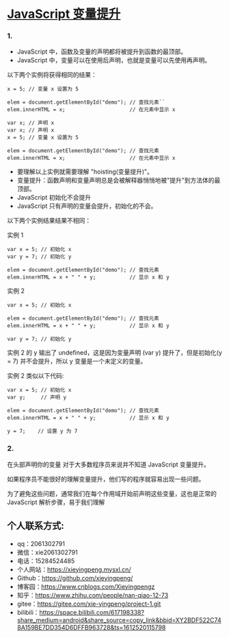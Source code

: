# [JavaScript 变量提升](https://www.cnblogs.com/Xieyingpeng/p/14379014.html)

### 1.

- JavaScript 中，函数及变量的声明都将被提升到函数的最顶部。
- JavaScript 中，变量可以在使用后声明，也就是变量可以先使用再声明。

以下两个实例将获得相同的结果：

```
x = 5; // 变量 x 设置为 5

elem = document.getElementById("demo"); // 查找元素``
elem.innerHTML = x;                     // 在元素中显示 x

var x; // 声明 x
var x; // 声明 x
x = 5; // 变量 x 设置为 5

elem = document.getElementById("demo"); // 查找元素
elem.innerHTML = x;                     // 在元素中显示 x
```

- 要理解以上实例就需要理解 "hoisting(变量提升)"。
- 变量提升：函数声明和变量声明总是会被解释器悄悄地被"提升"到方法体的最顶部。
- JavaScript 初始化不会提升
- JavaScript 只有声明的变量会提升，初始化的不会。

以下两个实例结果结果不相同：

实例 1

```
var x = 5; // 初始化 x
var y = 7; // 初始化 y

elem = document.getElementById("demo"); // 查找元素
elem.innerHTML = x + " " + y;           // 显示 x 和 y
```

实例 2

```
var x = 5; // 初始化 x

elem = document.getElementById("demo"); // 查找元素
elem.innerHTML = x + " " + y;           // 显示 x 和 y

var y = 7; // 初始化 y
```

实例 2 的 y 输出了 undefined，这是因为变量声明 (var y) 提升了，但是初始化(y = 7) 并不会提升，所以 y 变量是一个未定义的变量。

实例 2 类似以下代码:

```
var x = 5; // 初始化 x
var y;     // 声明 y

elem = document.getElementById("demo"); // 查找元素
elem.innerHTML = x + " " + y;           // 显示 x 和 y

y = 7;    // 设置 y 为 7
```

### 2.

在头部声明你的变量
对于大多数程序员来说并不知道 JavaScript 变量提升。

如果程序员不能很好的理解变量提升，他们写的程序就容易出现一些问题。

为了避免这些问题，通常我们在每个作用域开始前声明这些变量，这也是正常的 JavaScript 解析步骤，易于我们理解

## 个人联系方式:

- qq：2061302791
- 微信：xie2061302791
- 电话：15284524485
- 个人网站：https://xieyingpeng.mysxl.cn/
- Github：https://github.com/xieyingpeng/
- 博客园：https://www.cnblogs.com/Xieyingpengz
- 知乎：https://www.zhihu.com/people/nan-qiao-12-73
- gitee：https://gitee.com/xie-yingpeng/project-1.git
- bilibili：https://space.bilibili.com/617198338?share_medium=android&share_source=copy_link&bbid=XY2BDF522C748A159BE7DD354D6DFFB963728&ts=1612520115798

